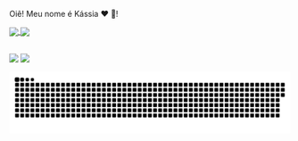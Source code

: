 Oiê! 
Meu nome é Kássia :heart: :notebook:!
<div>
  <a href="https://github.com/kassiaMachado">
  <img height="180em"   align="center" src="https://github-readme-stats.vercel.app/api?username=kassiaMachado&show_icons=true&theme=jolly&include_all_commits=true&count_private=true"/>
  <img height="180em"  align="center" src="https://github-readme-stats.vercel.app/api/top-langs/?username=kassiaMachado&&layout=compact&hide=shell&theme=jolly"/>
 <br><br>


  <a href="https://www.instagram.com/kasiamachado/" target="_blank"><img src="https://img.shields.io/badge/-Instagram-%23E4405F?style=for-the-badge&logo=instagram&logoColor=white" target="_blank"></a>
  <a href="https://www.linkedin.com/in/kassia-machado-2ba183187/" target="_blank"><img src="https://img.shields.io/badge/-LinkedIn-%230077B5?style=for-the-badge&logo=linkedin&logoColor=white" target="_blank"></a> 
 
  
![Snake animation](https://github.com/kassiaMachado/kassiaMachado/blob/output/github-contribution-grid-snake.svg)
</div>
